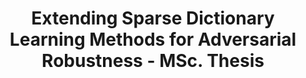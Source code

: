 ---
title: Extending Sparse Dictionary Learning Methods for Adversarial Robustness - MSc. Thesis
layout: post
external_url: 'https://github.com/mhmoodlan/group-sparse-robustness'
external_site: github
---
